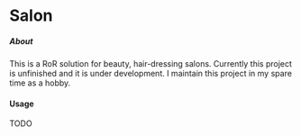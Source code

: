 # Salon
##### About
This is a RoR solution for beauty, hair-dressing salons. Currently this project is unfinished and it is under development. I maintain this project in my spare time as a hobby.
#### Usage
TODO
